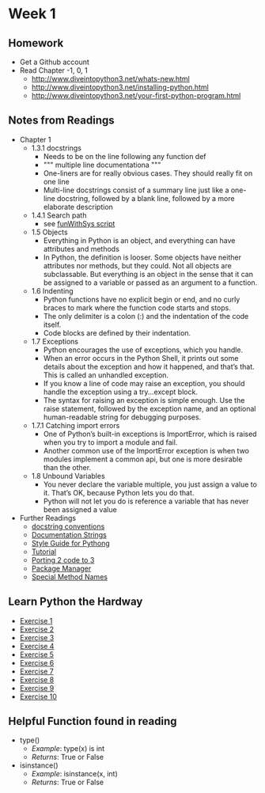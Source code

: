 # Week 1
## Homework

* Get a Github account
* Read Chapter -1, 0, 1
  * http://www.diveintopython3.net/whats-new.html
  * http://www.diveintopython3.net/installing-python.html
  * http://www.diveintopython3.net/your-first-python-program.html

## Notes from Readings

* Chapter 1
  * 1.3.1 docstrings
    * Needs to be on the line following any function def
    * """  multiple line documentationa """
    * One-liners are for really obvious cases. They should really fit on one line
    * Multi-line docstrings consist of a summary line just like a one-line docstring, followed by a blank line, followed by a more elaborate description
  * 1.4.1 Search path
    * see [funWithSys script](./funWithSys.py)
  * 1.5 Objects
    * Everything in Python is an object, and everything can have attributes and methods
    * In Python, the definition is looser. Some objects have neither attributes nor methods, but they could. Not all objects are subclassable. But everything is an object in the sense that it can be assigned to a variable or passed as an argument to a function.
  * 1.6 Indenting
    * Python functions have no explicit begin or end, and no curly braces to mark where the function code starts and stops.
    * The only delimiter is a colon (:) and the indentation of the code itself.
    * Code blocks are defined by their indentation.
  * 1.7 Exceptions
    * Python encourages the use of exceptions, which you handle.
    * When an error occurs in the Python Shell, it prints out some details about the exception and how it happened, and that’s that. This is called an unhandled exception.
    * If you know a line of code may raise an exception, you should handle the exception using a try...except block.
    * The syntax for raising an exception is simple enough. Use the raise statement, followed by the exception name, and an optional human-readable string for debugging purposes.
  * 1.7.1 Catching import errors
    * One of Python’s built-in exceptions is ImportError, which is raised when you try to import a module and fail.
    * Another common use of the ImportError exception is when two modules implement a common api, but one is more desirable than the other.
  * 1.8 Unbound Variables
    * You never declare the variable multiple, you just assign a value to it. That’s OK, because Python lets you do that.
    * Python will not let you do is reference a variable that has never been assigned a value
* Further Readings
  * [docstring conventions](https://www.python.org/dev/peps/pep-0257/)
  * [Documentation Strings](https://docs.python.org/3.1/tutorial/controlflow.html#documentation-strings)
  * [Style Guide for Pythong](https://www.python.org/dev/peps/pep-0008/)
  * [Tutorial](http://docs.python.org/tutorial/)
  * [Porting 2 code to 3](http://www.diveintopython3.net/porting-code-to-python-3-with-2to3.html)
  * [Package Manager](https://pypi.python.org/pypi)
  * [Special Method Names](http://www.diveintopython3.net/special-method-names.html)

## Learn Python the Hardway

* [Exercise 1](http://learnpythonthehardway.org/book/ex1.html)
* [Exercise 2](http://learnpythonthehardway.org/book/ex2.html)
* [Exercise 3](http://learnpythonthehardway.org/book/ex3.html)
* [Exercise 4](http://learnpythonthehardway.org/book/ex4.html)
* [Exercise 5](http://learnpythonthehardway.org/book/ex5.html)
* [Exercise 6](http://learnpythonthehardway.org/book/ex6.html)
* [Exercise 7](http://learnpythonthehardway.org/book/ex7.html)
* [Exercise 8](http://learnpythonthehardway.org/book/ex8.html)
* [Exercise 9](http://learnpythonthehardway.org/book/ex8.html)
* [Exercise 10](http://learnpythonthehardway.org/book/ex8.html)

## Helpful Function found in reading

* type()
  * *Example*: type(x) is int
  * *Returns*: True or False
* isinstance()
  * *Example*: isinstance(x, int)
  * *Returns*: True or False